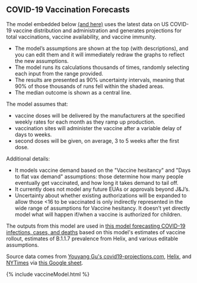 ## COVID-19 Vaccination Forecasts

The model embedded below [(and here)](https://my.causal.app/models/28192) uses the latest data on US COVID-19 vaccine distribution and administration and generates projections for total vaccinations, vaccine availability, and vaccine immunity.

* The model’s assumptions are shown at the top (with descriptions), and you can edit them and it will immediately redraw the graphs to reflect the new assumptions.
* The model runs its calculations thousands of times, randomly selecting each input from the range provided.
* The results are presented as 90% uncertainty intervals, meaning that 90% of those thousands of runs fell within the shaded areas.
* The median outcome is shown as a central line.

The model assumes that:
* vaccine doses will be delivered by the manufacturers at the specified weekly rates for each month as they ramp up production.
* vaccination sites will administer the vaccine after a variable delay of days to weeks. 
* second doses will be given, on average, 3 to 5 weeks after the first dose.

Additional details:
* It models vaccine demand based on the "Vaccine hesitancy" and "Days to flat vax demand" assumptions: those determine how many people eventually get vaccinated, and how long it takes demand to tail off.
* It currently does not model any future EUAs or approvals beyond J&J’s. 
* Uncertainty about whether existing authorizations will be expanded to allow those <16 to be vaccinated is only indirectly represented in the wide range of assumptions for Vaccine hesitancy. It doesn’t yet directly model what will happen if/when a vaccine is authorized for children.

The outputs from this model are used in [this model forecasting COVID-19 infections, cases, and deaths](cases.html) based on this model's estimates of vaccine rollout, estimates of B.1.1.7 prevalence from Helix, and various editable assumptions.

Source data comes from [Youyang Gu's covid19-projections.com](https://covid19-projections.com), [Helix](https://github.com/myhelix/helix-covid19db), and [NYTimes](https://github.com/nytimes/covid-19-data) via [this Google sheet](https://docs.google.com/spreadsheets/d/11lgBxcW5jmxGV-osoFhnlAxgW6DzqZXzKdYuR43RbgA/edit).

{% include vaccineModel.html %}
